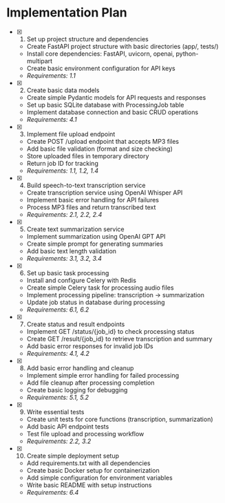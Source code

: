# Implementation Plan

- [x] 1. Set up project structure and dependencies
  - Create FastAPI project structure with basic directories (app/, tests/)
  - Install core dependencies: FastAPI, uvicorn, openai, python-multipart
  - Create basic environment configuration for API keys
  - _Requirements: 1.1_

- [x] 2. Create basic data models
  - Create simple Pydantic models for API requests and responses
  - Set up basic SQLite database with ProcessingJob table
  - Implement database connection and basic CRUD operations
  - _Requirements: 4.1_

- [x] 3. Implement file upload endpoint
  - Create POST /upload endpoint that accepts MP3 files
  - Add basic file validation (format and size checking)
  - Store uploaded files in temporary directory
  - Return job ID for tracking
  - _Requirements: 1.1, 1.2, 1.4_

- [x] 4. Build speech-to-text transcription service
  - Create transcription service using OpenAI Whisper API
  - Implement basic error handling for API failures
  - Process MP3 files and return transcribed text
  - _Requirements: 2.1, 2.2, 2.4_

- [x] 5. Create text summarization service
  - Implement summarization using OpenAI GPT API
  - Create simple prompt for generating summaries
  - Add basic text length validation
  - _Requirements: 3.1, 3.2, 3.4_

- [x] 6. Set up basic task processing
  - Install and configure Celery with Redis
  - Create simple Celery task for processing audio files
  - Implement processing pipeline: transcription → summarization
  - Update job status in database during processing
  - _Requirements: 6.1, 6.2_

- [x] 7. Create status and result endpoints
  - Implement GET /status/{job_id} to check processing status
  - Create GET /result/{job_id} to retrieve transcription and summary
  - Add basic error responses for invalid job IDs
  - _Requirements: 4.1, 4.2_

- [x] 8. Add basic error handling and cleanup
  - Implement simple error handling for failed processing
  - Add file cleanup after processing completion
  - Create basic logging for debugging
  - _Requirements: 5.1, 5.2_

- [x] 9. Write essential tests
  - Create unit tests for core functions (transcription, summarization)
  - Add basic API endpoint tests
  - Test file upload and processing workflow
  - _Requirements: 2.2, 3.2_

- [x] 10. Create simple deployment setup
  - Add requirements.txt with all dependencies
  - Create basic Docker setup for containerization
  - Add simple configuration for environment variables
  - Write basic README with setup instructions
  - _Requirements: 6.4_